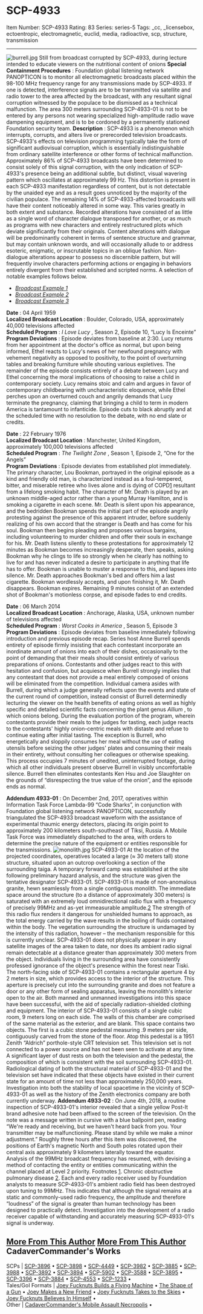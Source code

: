 # SCP-4933
Item Number: SCP-4933
Rating: 83
Series: series-5
Tags: _cc, _licensebox, ectoentropic, electromagnetic, euclid, media, radioactive, scp, structure, transmission

---

  

![burrell.jpg](https://scp-wiki.wdfiles.com/local--files/scp-4933/burrell.jpg)
Still from broadcast corrupted by SCP-4933, during lecture intended to educate viewers on the nutritional content of onions
**Special Containment Procedures** : Foundation global listening network PANOPTICON is to monitor all electromagnetic broadcasts placed within the 98-100 MHz frequency range for any transmissions made by SCP-4933. If one is detected, interference signals are to be transmitted via satellite and radio tower to the area affected by the broadcast, with any resultant signal corruption witnessed by the populace to be dismissed as a technical malfunction.
The area 300 meters surrounding SCP-4933-01 is not to be entered by any persons not wearing specialized high-amplitude radio wave dampening equipment, and is to be cordoned by a permanently stationed Foundation security team.
**Description** : SCP-4933 is a phenomenon which interrupts, corrupts, and alters live or prerecorded television broadcasts.
SCP-4933's effects on television programming typically take the form of significant audiovisual corruption, which is essentially indistinguishable from ordinary satellite interference or other forms of technical malfunction. Approximately 86% of SCP-4933 broadcasts have been determined to consist solely of this signal corruption, with the only indication of SCP-4933's presence being an additional subtle, but distinct, visual wavering pattern which oscillates at approximately 99 Hz. This distortion is present in each SCP-4933 manifestation regardless of content, but is not detectable by the unaided eye and as a result goes unnoticed by the majority of the civilian populace.
The remaining 14% of SCP-4933-affected broadcasts will have their content noticeably altered in some way. This varies greatly in both extent and substance. Recorded alterations have consisted of as little as a single word of character dialogue transposed for another, or as much as programs with new characters and entirely restructured plots which deviate significantly from their originals. Content alterations with dialogue will be predominantly coherent in terms of sentence structure and grammar, but may contain unknown words, and will occasionally allude to or address esoteric, enigmatic, or inscrutable topics in an oblique fashion. Non-dialogue alterations appear to possess no discernible pattern, but will frequently involve characters performing actions or engaging in behaviors entirely divergent from their established and scripted norms. A selection of notable examples follows below.
  * [_Broadcast Example 1_](javascript:;)
  * [_Broadcast Example 2_](javascript:;)
  * [_Broadcast Example 3_](javascript:;)

**Date** : 04 April 1959  
**Localized Broadcast Location** : Boulder, Colorado, USA, approximately 40,000 televisions affected  
**Scheduled Program** : _I Love Lucy_ , Season 2, Episode 10, “Lucy Is Enceinte”  
**Program Deviations** :
Episode deviates from baseline at 2:30. Lucy returns from her appointment at the doctor's office as normal, but upon being informed, Ethel reacts to Lucy's news of her newfound pregnancy with vehement negativity as opposed to positivity, to the point of overturning tables and breaking furniture while shouting various expletives. The remainder of the episode consists entirely of a debate between Lucy and Ethel concerning the moral implications of choosing to raise a child in contemporary society. Lucy remains stoic and calm and argues in favor of contemporary childbearing with uncharacteristic eloquence, while Ethel perches upon an overturned couch and angrily demands that Lucy terminate the pregnancy, claiming that bringing a child to term in modern America is tantamount to infanticide. Episode cuts to black abruptly and at the scheduled time with no resolution to the debate, with no end slate or credits.  
  

**Date** : 22 February 1976  
**Localized Broadcast Location** : Manchester, United Kingdom, approximately 100,000 televisions affected  
**Scheduled Program** : _The Twilight Zone_ , Season 1, Episode 2, “One for the Angels”  
**Program Deviations** :
Episode deviates from established plot immediately. The primary character, Lou Bookman, portrayed in the original episode as a kind and friendly old man, is characterized instead as a foul-tempered, bitter, and miserable retiree who lives alone and is dying of COPD[1](javascript:;) resultant from a lifelong smoking habit. The character of Mr. Death is played by an unknown middle-aged actor rather than a young Murray Hamilton, and is smoking a cigarette in each scene.
Mr. Death is silent upon his appearance, and the bedridden Bookman spends the initial part of the episode angrily protesting against the presence of this apparent intruder, before suddenly realizing of his own accord that the stranger is Death and has come for his soul. Bookman then begins pleading and proposes various bargains, including volunteering to murder children and offer their souls in exchange for his. Mr. Death listens silently to these protestations for approximately 12 minutes as Bookman becomes increasingly desperate, then speaks, asking Bookman why he clings to life so strongly when he clearly has nothing to live for and has never indicated a desire to participate in anything that life has to offer. Bookman is unable to muster a response to this, and lapses into silence. Mr. Death approaches Bookman's bed and offers him a last cigarette. Bookman wordlessly accepts, and upon finishing it, Mr. Death disappears. Bookman expires.
Remaining 9 minutes consist of an extended shot of Bookman's motionless corpse, and episode fades to end credits.  
  

**Date** : 06 March 2014  
**Localized Broadcast Location** : Anchorage, Alaska, USA, unknown number of televisions affected  
**Scheduled Program** : _Worst Cooks in America_ , Season 5, Episode 3  
**Program Deviations** :
Episode deviates from baseline immediately following introduction and previous episode recap. Series host Anne Burrell spends entirety of episode firmly insisting that each contestant incorporate an inordinate amount of onions into each of their dishes, occasionally to the point of demanding that their meals should consist entirely of various preparations of onions. Contestants and other judges react to this with hesitation and confusion, but acquiesce when Burrell strongly implies that any contestant that does not provide a meal entirely composed of onions will be eliminated from the competition.
Individual camera asides with Burrell, during which a judge generally reflects upon the events and state of the current round of competition, instead consist of Burrell determinedly lecturing the viewer on the health benefits of eating onions as well as highly specific and detailed scientific facts concerning the plant genus _Allium_ , to which onions belong. During the evaluation portion of the program, wherein contestants provide their meals to the judges for tasting, each judge reacts to the contestants' highly onion-centric meals with distaste and refuse to continue eating after initial tasting.
The exception is Burrell, who energetically and sloppily consumes her meal without the use of eating utensils before seizing the other judges' plates and consuming their meals in their entirety, without consulting her colleagues or otherwise speaking. This process occupies 7 minutes of unedited, uninterrupted footage, during which all other individuals present observe Burrell in visibly uncomfortable silence. Burrell then eliminates contestants Ken Hsu and Joe Slaughter on the grounds of “disrespecting the true value of the onion”, and the episode ends as normal.  
  

**Addendum 4933-01** : On December 2nd, 2017, operatives within Information Task Force Lambda-99 “Code Sharks”, in conjunction with Foundation global listening network PANOPTICON, successfully triangulated the SCP-4933 broadcast waveform with the assistance of experimental thaumic energy detectors, placing its origin point to approximately 200 kilometers south-southeast of Tiksi, Russia. A Mobile Task Force was immediately dispatched to the area, with orders to determine the precise nature of the equipment or entities responsible for the transmissions.
![monolith.jpg](https://scp-wiki.wdfiles.com/local--files/scp-4933/monolith.jpg)
SCP-4933-01
At the location of the projected coordinates, operatives located a large (≈ 30 meters tall) stone structure, situated upon an outcrop overlooking a section of the surrounding taiga. A temporary forward camp was established at the site following preliminary hazard analysis, and the structure was given the tentative designator SCP-4933-01.
SCP-4933-01 is made of non-anomalous granite, hewn seamlessly from a single contiguous monolith. The immediate space around the structure (to a distance of approximately 300 meters) is saturated with an extremely loud omnidirectional radio flux with a frequency of precisely 99MHz and as-yet immeasurable amplitude.[2](javascript:;) The strength of this radio flux renders it dangerous for unshielded humans to approach, as the total energy carried by the wave results in the boiling of fluids contained within the body. The vegetation surrounding the structure is undamaged by the intensity of this radiation, however – the mechanism responsible for this is currently unclear.
SCP-4933-01 does not physically appear in any satellite images of the area taken to date, nor does its ambient radio signal remain detectable at a distance greater than approximately 300 meters from the object. Individuals living in the surrounding area have consistently professed ignorance of the object's presence within the forest near Tiski.
The north-facing side of SCP-4933-01 contains a rectangular aperture 4 by 2 meters in size, which provides access to the interior of the structure. This aperture is precisely cut into the surrounding granite and does not feature a door or any other form of sealing apparatus, leaving the monolith's interior open to the air. Both manned and unmanned investigations into this space have been successful, with the aid of specially radiation-shielded clothing and equipment.
The interior of SCP-4933-01 consists of a single cubic room, 9 meters long on each side. The walls of this chamber are comprised of the same material as the exterior, and are blank. This space contains two objects. The first is a cubic stone pedestal measuring .9 meters per side, contiguously carved from the stone of the floor. Atop this pedestal is a 1951 Zenith “Aldrich” porthole-style CRT television set. This television set is not connected to a power source and has not been seen to activate at any time. A significant layer of dust rests on both the television and the pedestal, the composition of which is consistent with the soil surrounding SCP-4933-01. Radiological dating of both the structural material of SCP-4933-01 and the television set have indicated that these objects have existed in their current state for an amount of time not less than approximately 250,000 years.
Investigation into both the stability of local spacetime in the vicinity of SCP-4933-01 as well as the history of the Zenith electronics company are both currently underway.
**Addendum 4933-02** : On June 4th, 2018, a routine inspection of SCP-4933-01's interior revealed that a single yellow Post-It brand adhesive note had been affixed to the screen of the television. On the note was a message written in cursive with a blue ballpoint pen, reading “We're ready and receiving, but we haven't heard back from you. Your transmitter may be malfunctioning. Please stand by while we make a minor adjustment.” Roughly three hours after this item was discovered, the positions of Earth's magnetic North and South poles rotated upon their central axis approximately 9 kilometers laterally toward the equator.
Analysis of the 99MHz broadcast frequency has resumed, with devising a method of contacting the entity or entities communicating within the channel placed at Level 2 priority.
Footnotes
[1](javascript:;). Chronic obstructive pulmonary disease
[2](javascript:;). Each and every radio receiver used by Foundation analysts to measure SCP-4933-01's ambient radio field has been destroyed upon tuning to 99MHz. This indicates that although the signal remains at a static and commonly-used radio frequency, the amplitude and therefore “loudness” of the signal is greater than human technology has been designed to practically detect. Investigation into the development of a radio receiver capable of withstanding and accurately measuring SCP-4933-01's signal is underway.
  

[More From This Author](javascript:;)
[More From This Author](javascript:;)
CadaverCommander's Works  
---  
SCPs |  [SCP-3896](/scp-3896) • [SCP-3898](/scp-3898) • [SCP-4449](/scp-4449) • [SCP-3982](/scp-3982) • [SCP-3885](/scp-3885) • [SCP-3988](/scp-3988) • [SCP-3892](/scp-3892) • [SCP-3894](/scp-3894) • [SCP-5902](/scp-5902) • [SCP-3588](/scp-3588) • [SCP-3895](/scp-3895) • [SCP-3396](/scp-3396) • [SCP-3884](/scp-3884) • [SCP-4553](/scp-4553) • [SCP-1233](/scp-1233) •  
Tales/GoI Formats |  [Joey Fucknuts Builds a Flying Machine](/joey-fucknuts-builds-a-flying-machine) • [The Shape of a Gun](/the-shape-of-a-gun) • [Joey Makes a New Friend](/joey-makes-a-new-friend) • [Joey Fucknuts Takes to the Skies](/joey-fucknuts-takes-to-the-skies) • [Joey Fucknuts Believes In Himself](/joey-fucknuts-believes-in-himself) •  
Other |  [CadaverCommander's Mobile Assault Necropolis](/cadavercommander) •  
  